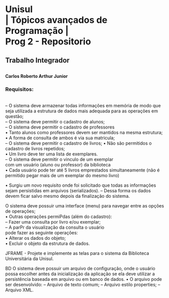 
<h1>Unisul <br>| Tópicos avançados de Programação | <br>Prog 2 - Repositorio</h1>
<h2>Trabalho Integrador<h2>
<h4>Carlos Roberto Arthur Junior</h4>

<h3>Requisitos:</h3><br>
– O sistema deve armazenar todas informações em memória de modo que seja utilizada a estrutura de dados mais adequada para as operações em questão;<br>
– O sistema deve permitir o cadastro de alunos;<br>
– O sistema deve permitir o cadastro de professores<br>
     • Tanto alunos como professores devem ser mantidos na mesma estrutura;<br>
     • A forma de consulta de ambos é via sua matricula;<br>
– O sistema deve permitir o cadastro de livros; • Não são permitidos o cadastro de livros repetidos;<br>
     • Um livro deve ter uma lista de exemplares. <br>
– O sistema deve permitir o vinculo de um exemplar<br>
com um usuário (aluno ou professor) da biblioteca<br>
     • Cada usuário pode ter até 5 livros emprestados simultaneamente (não é permitido pegar mais de um exemplar do mesmo livro)<br>
     
 •  Surgiu um novo requisito onde foi solicitado que todas as informações sejam persistidas em arquivos (serializados).
– Dessa forma os dados devem ficar salvo mesmo depois da finalização do sistema.<br>

 O sistema deve possuir uma interface (menu) para navegar entre as opções de operações;<br>
•  Outras operações permiPdas (além do cadastro):<br>
–  Fazer uma consulta por livro e/ou exemplar;<br>
– A parPr da visualização da consulta o usuário<br>
pode fazer as seguinte operações:<br>
•  Alterar os dados do objeto;<br>
•  Excluir o objeto da estrutura de dados.<br>

JFRAME - Projete e implemente as telas para o sistema da Biblioteca Universitária da Unisul.

<H>BD</h>
O sistema deve possuir um arquivo de configuração, onde o usuário possa escolher antes da inicialização da aplicação se ela deve utilizar a persistência baseada em arquivo ou em banco de dados.
• O arquivo pode ser desenvolvido: – Arquivo de texto comum;
– Arquivo estilo properties;
– Arquivo XML.
